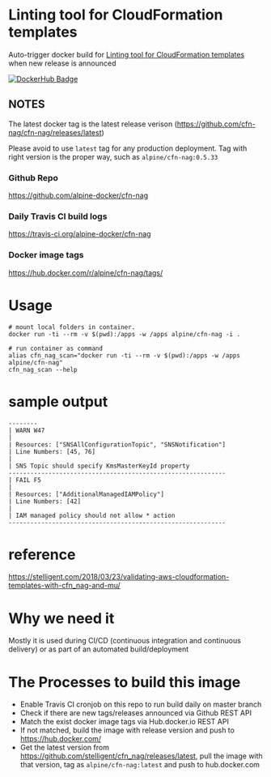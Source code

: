 # Linting tool for CloudFormation templates

Auto-trigger docker build for [Linting tool for CloudFormation templates](https://github.com/stelligent/cfn_nag) when new release is announced

[![DockerHub Badge](http://dockeri.co/image/alpine/cfn-nag)](https://hub.docker.com/r/alpine/cfn-nag/)

## NOTES

The latest docker tag is the latest release verison (https://github.com/cfn-nag/cfn-nag/releases/latest)

Please avoid to use `latest` tag for any production deployment. Tag with right version is the proper way, such as `alpine/cfn-nag:0.5.33`

### Github Repo

https://github.com/alpine-docker/cfn-nag

### Daily Travis CI build logs

https://travis-ci.org/alpine-docker/cfn-nag

### Docker image tags

https://hub.docker.com/r/alpine/cfn-nag/tags/

# Usage

    # mount local folders in container.
    docker run -ti --rm -v $(pwd):/apps -w /apps alpine/cfn-nag -i .

    # run container as command
    alias cfn_nag_scan="docker run -ti --rm -v $(pwd):/apps -w /apps alpine/cfn-nag"
    cfn_nag_scan --help

# sample output

```
--------
| WARN W47
|
| Resources: ["SNSAllConfigurationTopic", "SNSNotification"]
| Line Numbers: [45, 76]
|
| SNS Topic should specify KmsMasterKeyId property
------------------------------------------------------------
| FAIL F5
|
| Resources: ["AdditionalManagedIAMPolicy"]
| Line Numbers: [42]
|
| IAM managed policy should not allow * action
------------------------------------------------------------
```

# reference

https://stelligent.com/2018/03/23/validating-aws-cloudformation-templates-with-cfn_nag-and-mu/

# Why we need it

Mostly it is used during CI/CD (continuous integration and continuous delivery) or as part of an automated build/deployment

# The Processes to build this image

* Enable Travis CI cronjob on this repo to run build daily on master branch
* Check if there are new tags/releases announced via Github REST API
* Match the exist docker image tags via Hub.docker.io REST API
* If not matched, build the image with release version and push to https://hub.docker.com/
* Get the latest version from https://github.com/stelligent/cfn_nag/releases/latest, pull the image with that version, tag as `alpine/cfn-nag:latest` and push to hub.docker.com
